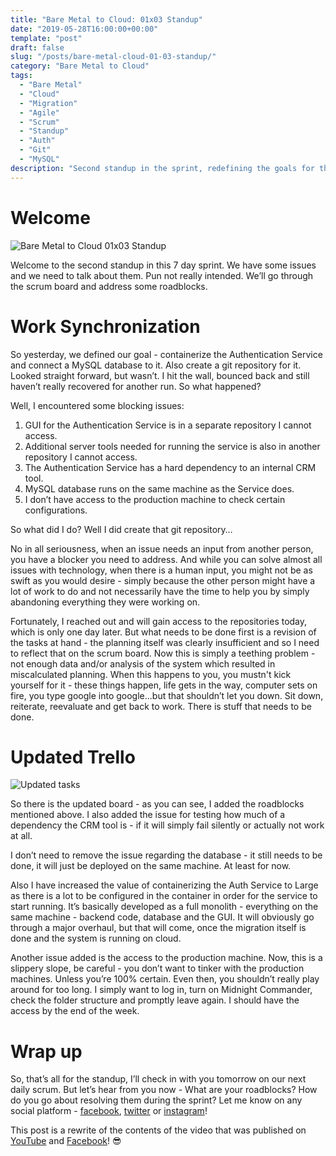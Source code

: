```yaml
---
title: "Bare Metal to Cloud: 01x03 Standup"
date: "2019-05-28T16:00:00+00:00"
template: "post"
draft: false
slug: "/posts/bare-metal-cloud-01-03-standup/"
category: "Bare Metal to Cloud"
tags:
  - "Bare Metal"
  - "Cloud"
  - "Migration"
  - "Agile"
  - "Scrum"
  - "Standup"
  - "Auth"
  - "Git"
  - "MySQL"
description: "Second standup in the sprint, redefining the goals for the day. Facing major roadblocks."
---
```


# Welcome

![Bare Metal to Cloud 01x03 Standup](/media/bm2c/01-03-thumbnail.jpg)

Welcome to the second standup in this 7 day sprint. We have some issues and we need to talk about them. Pun not really intended. We’ll go through the scrum board and address some roadblocks.

# Work Synchronization

So yesterday, we defined our goal - containerize the Authentication Service and connect a MySQL database to it. Also create a git repository for it. Looked straight forward, but wasn’t. I hit the wall, bounced back and still haven’t really recovered for another run. So what happened? 

Well, I encountered some blocking issues:

1. GUI for the Authentication Service is in a separate repository I cannot access.
2. Additional server tools needed for running the service is also in another repository I cannot access.
3. The Authentication Service has a hard dependency to an internal CRM tool.
4. MySQL database runs on the same machine as the Service does.
5. I don’t have access to the production machine to check certain configurations.

So what did I do? Well I did create that git repository… 

No in all seriousness, when an issue needs an input from another person, you have a blocker you need to address. And while you can solve almost all issues with technology, when there is a human input, you might not be as swift as you would desire - simply because the other person might have a lot of work to do and not necessarily have the time to help you by simply abandoning everything they were working on.

Fortunately, I reached out and will gain access to the repositories today, which is only one day later. But what needs to be done first is a revision of the tasks at hand - the planning itself was clearly insufficient and so I need to reflect that on the scrum board. Now this is simply a teething problem - not enough data and/or analysis of the system which resulted in miscalculated planning. When this happens to you, you mustn't kick yourself for it - these things happen, life gets in the way, computer sets on fire, you type google into google...but that shouldn’t let you down. Sit down, reiterate, reevaluate and get back to work. There is stuff that needs to be done.

# Updated Trello

![Updated tasks](/media/bm2c/01-03-tasks.jpg)

So there is the updated board - as you can see, I added the roadblocks mentioned above. I also added the issue for testing how much of a dependency the CRM tool is - if it will simply fail silently or actually not work at all. 

I don’t need to remove the issue regarding the database - it still needs to be done, it will just be deployed on the same machine. At least for now.

Also I have increased the value of containerizing the Auth Service to Large as there is a lot to be configured in the container in order for the service to start running. It’s basically developed as a full monolith - everything on the same machine - backend code, database and the GUI. It will obviously go through a major overhaul, but that will come, once the migration itself is done and the system is running on cloud.

Another issue added is the access to the production machine. Now, this is a slippery slope, be careful - you don’t want to tinker with the production machines. Unless you’re 100% certain. Even then, you shouldn’t really play around for too long. I simply want to log in, turn on Midnight Commander, check the folder structure and promptly leave again. I should have the access by the end of the week.

# Wrap up

So, that’s all for the standup, I’ll check in with you tomorrow on our next daily scrum. But let’s hear from you now - What are your roadblocks? How do you go about resolving them during the sprint? Let me know on any social platform - [facebook](https://www.facebook.com/pixeesoft), [twitter](https://www.twitter.com/pixeesoft) or [instagram](https://www.instagram.com/pixeesoft)!

This post is a rewrite of the contents of the video that was published on [YouTube](https://www.youtube.com/watch?v=lUc5csfensY) and [Facebook](https://www.facebook.com/pixeesoft/videos/2032551393707052)! 😎